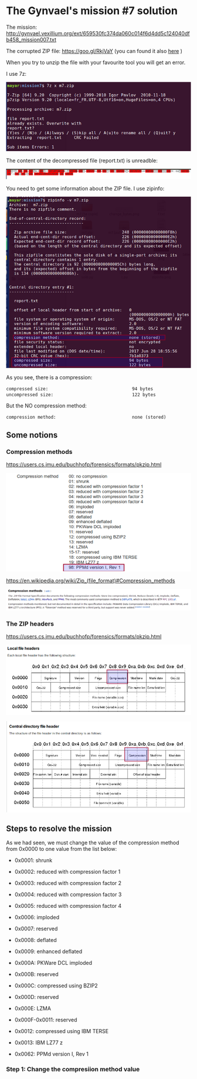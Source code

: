 # The Gynvael's mission #7 solution
The mission: http://gynvael.vexillium.org/ext/659530fc374da060c014f6d4dd5c124040dfb458_mission007.txt

The corrupted ZIP file: https://goo.gl/RkjVaY (you can found it also [here](https://github.com/Mourad-NOUAILI/GynvaelLiveStreamMissions/blob/master/m7/ZIP-files/m7-before.zip) )

When you try to unzip the file with your favourite tool you will get an error.

I use 7z:

![DCF](/m7/images/extract-errors.png)

The content of the decompressed file (report.txt) is unreadble:

![UNR](/m7/images/extracted-wrong-file.png)


You need to get some information about the ZIP file. I use zipinfo:

![INFO1](/m7/images/zipinfo-before-change.png)

As you see, there is a compression:
```
compressed size:                                94 bytes
uncompressed size:                              122 bytes
```
But the NO compression method:
```
compression method:                             none (stored)
```
## Some notions

### Compression methods

https://users.cs.jmu.edu/buchhofp/forensics/formats/pkzip.html

![CM1](/m7/images/ppmd.png)


https://en.wikipedia.org/wiki/Zip_(file_format)#Compression_methods

![CM2](/m7/images/cm-wiki.png)

### The ZIP headers

https://users.cs.jmu.edu/buchhofp/forensics/formats/pkzip.html

![H1](/m7/images/zip-lfh.png)

![H2](/m7/images/zip-cdh.png)

## Steps to resolve the mission

As we had seen, we must change the value of the compression method from 0x0000 to one value from the list below:

* 0x0001: shrunk

* 0x0002: reduced with compression factor 1

* 0x0003: reduced with compression factor 2

* 0x0004: reduced with compression factor 3

* 0x0005: reduced with compression factor 4

* 0x0006: imploded

* 0x0007: reserved

* 0x0008: deflated

* 0x0009: enhanced deflated

* 0x000A: PKWare DCL imploded

* 0x000B: reserved

* 0x000C: compressed using BZIP2

* 0x000D: reserved

* 0x000E: LZMA

* 0x000F-0x0011: reserved

* 0x0012: compressed using IBM TERSE

* 0x0013: IBM LZ77 z

* 0x0062: PPMd version I, Rev 1 

### Step 1: Change the compresiion method value


